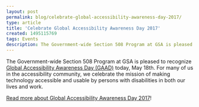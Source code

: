 ```yaml
---
layout: post
permalink: blog/celebrate-global-accessibility-awareness-day-2017/
type: article
title: 'Celebrate Global Accessibility Awareness Day 2017'
created: 1495115769
tags: Events
description: The Government-wide Section 508 Program at GSA is pleased to recognize <a href="http://www.globalaccessibilityawarenessday.org/">Global Accessibility Awareness Day (GAAD)</a> today, May 18th.
---
```


The Government-wide Section 508 Program at GSA is pleased to recognize [Global Accessibility Awareness Day (GAAD)][1] today, May 18th. For many of us in the accessibility community, we celebrate the mission of making technology accessible and usable by persons with disabilities in both our lives and work.

[Read more about Global Accessibility Awareness Day 2017][2]!

 [1]: http://www.globalaccessibilityawarenessday.org/
 [2]: {{site.baseurl}}/blog/global-accessibility-awareness-day-2017